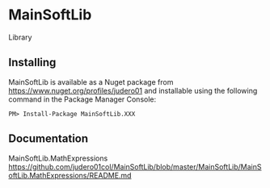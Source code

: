 # MainSoftLib
Library

## Installing
MainSoftLib is available as a Nuget package from https://www.nuget.org/profiles/judero01 and installable using the following command in the Package Manager Console:

```
PM> Install-Package MainSoftLib.XXX
```

## Documentation

MainSoftLib.MathExpressions
https://github.com/judero01col/MainSoftLib/blob/master/MainSoftLib/MainSoftLib.MathExpressions/README.md
